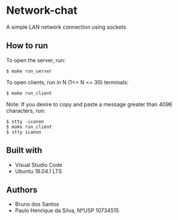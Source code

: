 # Network-chat
A simple LAN network connection using sockets

## How to run
To open the server, run:
```
$ make run_server
```

To open clients, run in N (1<= N <= 30) terminals:
```
$ make run_client
```

Note: If you desire to copy and paste a message greater than 4096 characters, run:
```
$ stty -icanon
$ make run_client
$ stty icanon
```

## Built with
* Visual Studio Code
* Ubuntu 18.04.1 LTS

## Authors
* Bruno dos Santos
* Paulo Henrique da Silva, NºUSP 10734515
